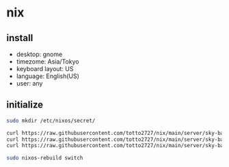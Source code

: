 # nix

## install

- desktop: gnome
- timezome: Asia/Tokyo
- keyboard layout: US
- language: English(US)
- user: any

## initialize

```bash
sudo mkdir /etc/nixos/secret/

curl https://raw.githubusercontent.com/totto2727/nix/main/server/sky-barium1/configuration.nix | sudo tee /etc/nixos/configuration.nix
curl https://raw.githubusercontent.com/totto2727/nix/main/server/sky-barium1/flake.nix | sudo tee /etc/nixos/flake.nix
curl https://raw.githubusercontent.com/totto2727/nix/main/server/sky-barium1/secret/github-token.age | sudo tee /etc/nixos/secret/github-token.age

sudo nixos-rebuild switch
```
